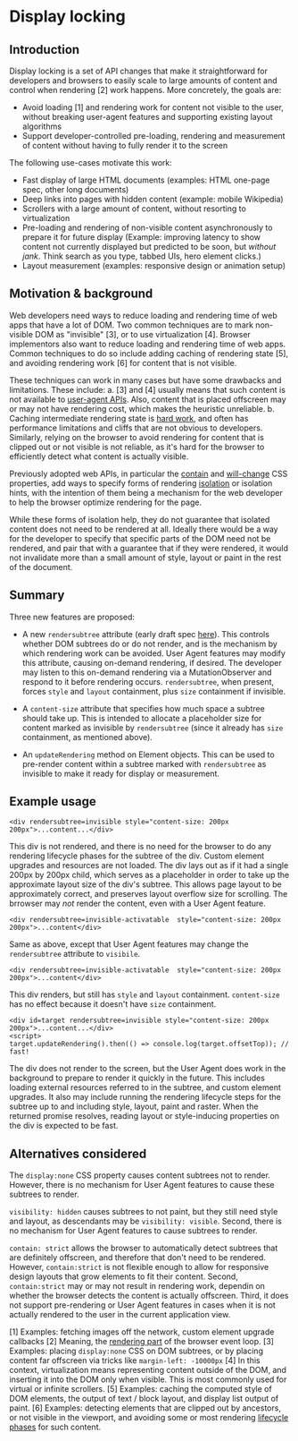 # Display locking

## Introduction

Display locking is a set of API changes that make it straightforward for developers and browsers to easily scale to large amounts of content and control when rendering [2] work happens. More concretely, the goals are:
* Avoid loading [1] and rendering work for content not visible to the user, without breaking user-agent features and supporting existing layout algorithms
* Support developer-controlled pre-loading, rendering and measurement of content without having to fully render it to the screen

The following use-cases motivate this work:
* Fast display of large HTML documents (examples: HTML one-page spec, other long documents)
* Deep links into pages with hidden content (example: mobile Wikipedia)
* Scrollers with a large amount of content, without resorting to virtualization
* Pre-loading and rendering of non-visible content asynchronously to prepare it for future display (Example: improving latency to show content not currently displayed but predicted to be soon, but *without jank*. Think search as you type, tabbed UIs, hero element clicks.)
* Layout measurement (examples: responsive design or animation setup)

## Motivation & background

Web developers need ways to reduce loading and rendering time of web apps that have a lot of DOM. Two common techniques are to mark non-visible DOM as "invisible" [3], or to use virtualization [4]. Browser implementors also want to reduce loading and rendering time of web apps. Common techniques to do so include adding caching of rendering state [5], and avoiding rendering work [6] for content that is not visible.

These techniques can work in many cases but have some drawbacks and limitations. These include:
a. [3] and [4] usually means that such content is not available to [user-agent APIs](https://github.com/WICG/display-locking/blob/master/user-agent-apis.md). Also, content that is placed offscreen may or may not have rendering cost, which makes the heuristic unreliable.
b. Caching intermediate rendering state is [hard work](https://martinfowler.com/bliki/TwoHardThings.html), and often has performance limitations and cliffs that are not obvious to developers. Similarly, relying on the browser to avoid rendering for content that is clipped out or not visible is not reliable, as it's hard for the browser to efficiently detect what content is actually visible.

Previously adopted web APIs, in particular the [contain](https://developer.mozilla.org/en-US/docs/Web/CSS/contain) and [will-change](https://developer.mozilla.org/en-US/docs/Web/CSS/will-change) CSS properties, add ways to specify forms of rendering [isolation](https://github.com/chrishtr/rendering/blob/master/isolation.md) or isolation hints, with the intention of them being a mechanism for the web developer to help the browser optimize rendering for the page.

While these forms of isolation help, they do not guarantee that isolated content does not need to be rendered at all. Ideally there would be a way for the developer to specify that specific parts of the DOM need not be rendered, and pair that with a guarantee that if they were rendered, it would not invalidate more than a small amount of style, layout or paint in the rest of the document.

## Summary

Three new features are proposed:

* A new `rendersubtree` attribute (early draft spec [here](https://chrishtr.github.io/html/output/#the-rendersubtree-attribute)). This controls whether DOM subtrees do or do not render, and is the mechanism by which rendering work can be avoided. User Agent features may modify this attribute, causing on-demand rendering, if desired. The developer may listen to this on-demand rendering via a MutationObserver and respond to it before rendering occurs. `rendersubtree`, when present, forces `style` and `layout` containment, plus `size` containment if invisible.

* A `content-size` attribute that specifies how much space a subtree should take up. This is intended to allocate a placeholder size for content marked as invisible by `rendersubtree` (since it already has `size` containment, as mentioned above).

* An `updateRendering` method on Element objects. This can be used to pre-render content within a subtree marked with `rendersubtree` as invisible to make it ready for display or measurement.

## Example usage

```
<div rendersubtree=invisible style="content-size: 200px 200px">...content...</div>
```
This div is not rendered, and there is no need for the browser to do any rendering lifecycle phases for the subtree of the div. Custom element upgrades and resources are not loaded. The div lays out as if it had a single 200px by 200px child, which serves as a placeholder in order to take up the approximate layout size of the div's subtree. This allows page layout to be approximately correct, and preserves layout overflow size for scrolling. The brrowser may *not* render the content, even with a User Agent feature.

```
<div rendersubtree=invisible-activatable  style="content-size: 200px 200px">...content</div>
```
Same as above, except that User Agent features may change the `rendersubtree` attribute to `visibile`.

```
<div rendersubtree=invisible-activatable  style="content-size: 200px 200px">...content</div>
```
This div renders, but still has `style` and `layout` containment. `content-size` has no effect because it doesn't have `size` containment.

```
<div id=target rendersubtree=invisible style="content-size: 200px 200px">...content...</div>
<script>
target.updateRendering().then(() => console.log(target.offsetTop)); // fast!
```
The div does not render to the screen, but the User Agent does work in the background to prepare to render it quickly in the future. This includes loading external resources referred to in the subtree, and custom element upgrades. It also may include running the rendering lifecycle steps for the subtree up to and including style, layout, paint and raster. When the returned promise resolves, reading layout or style-inducing properties on the div is expected to be fast.

## Alternatives considered

The `display:none` CSS property causes content subtrees not to render. However, there is no mechanism for User Agent features to cause these subtrees to render.

`visibility: hidden` causes subtrees to not paint, but they still need style and layout, as descendants may be `visibility: visible`. Second, there is no mechanism for User Agent features to cause subtrees to render.

`contain: strict` allows the browser to automatically detect subtrees that are definitely offscreen, and therefore that don't need to be rendered. However, `contain:strict` is not flexible enough to allow for responsive design layouts that grow elements to fit their content. Second, `contain:strict` may or may not result in rendering work, dependin on whether the browser detects the content is actually offscreen. Third, it does not support pre-rendering or User Agent features in cases when it is not actually rendered to the user in the current application view.

[1] Examples: fetching images off the network, custom element upgrade callbacks
[2] Meaning, the [rendering part](https://github.com/chrishtr/rendering/blob/master/rendering-event-loop.md) of the browser event loop.
[3] Examples: placing `display:none` CSS on DOM subtrees, or by placing content far offscreen via tricks like `margin-left: -10000px`
[4] In this context, virtualization means representing content outside of the DOM, and inserting it into the DOM only when visible. This is most commonly used for virtual or infinite scrollers.
[5] Examples: caching the computed style of DOM elements, the output of text / block layout, and display list output of paint.
[6] Examples: detecting elements that are clipped out by ancestors, or not visible in the viewport, and avoiding some or most rendering [lifecycle phases](https://github.com/WICG/display-locking/blob/master/lifecycle.md) for such content.
